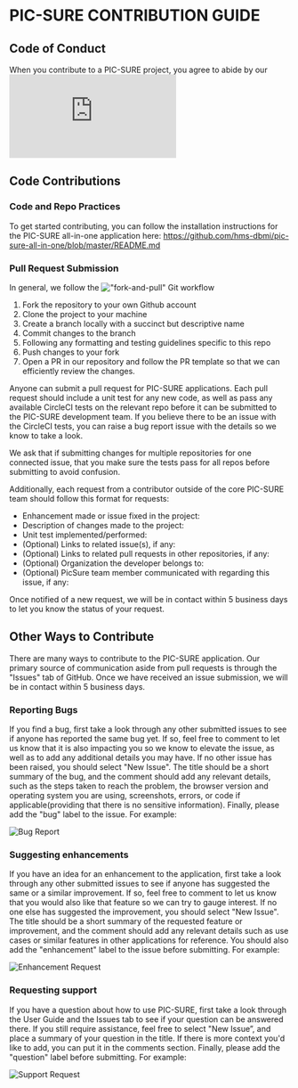 # PIC-SURE CONTRIBUTION GUIDE

## Code of Conduct

When you contribute to a PIC-SURE project, you agree to abide by our ![Code of Conduct](https://github.com/hms-dbmi/pic-sure-hpds/blob/master/CODE_OF_CONDUCT.md)

## Code Contributions 

### Code and Repo Practices

To get started contributing, you can follow the installation instructions for the PIC-SURE all-in-one application here:
https://github.com/hms-dbmi/pic-sure-all-in-one/blob/master/README.md 

### Pull Request Submission

In general, we follow the !["fork-and-pull" Git workflow](https://github.com/susam/gitpr)
1. Fork the repository to your own Github account
2. Clone the project to your machine
3. Create a branch locally with a succinct but descriptive name
4. Commit changes to the branch
5. Following any formatting and testing guidelines specific to this repo
6. Push changes to your fork
7. Open a PR in our repository and follow the PR template so that we can efficiently review the changes.

Anyone can submit a pull request for PIC-SURE applications. Each pull request should include a unit test for any new code, as well as pass any available CircleCI tests on the relevant repo before it can be submitted to the PIC-SURE development team. If you believe there to be an issue with the CircleCI tests, you can raise a bug report issue with the details so we know to take a look.

We ask that if submitting changes for multiple repositories for one connected issue, that you make sure the tests pass for all repos before submitting to avoid confusion.

Additionally, each request from a contributor outside of the core PIC-SURE team should follow this format for requests:


- Enhancement made or issue fixed in the project: 
- Description of changes made to the project: 
- Unit test implemented/performed: 
- (Optional) Links to related issue(s), if any:
- (Optional) Links to related pull requests in other repositories, if any: 
- (Optional) Organization the developer belongs to: 
- (Optional) PicSure team member communicated with regarding this issue, if any:  


Once notified of a new request, we will be in contact within 5 business days to let you know the status of your request.


## Other Ways to Contribute

There are many ways to contribute to the PIC-SURE application. Our primary source of communication aside from pull requests is through the "Issues" tab of GitHub. Once we have received an issue submission, we will be in contact within 5 business days. 

### Reporting Bugs

If you find a bug, first take a look through any other submitted issues to see if anyone has reported the same bug yet. If so, feel free to comment to let us know that it is also impacting you so we know to elevate the issue, as well as to add any additional details you may have. 
If no other issue has been raised, you should select "New Issue". The title should be a short summary of the bug, and the comment should add any relevant details, such as the steps taken to reach the problem, the browser version and operating system you are using, screenshots, errors, or code if applicable(providing that there is no sensitive information). Finally, please add the "bug" label to the issue. For example: 

![Bug Report](https://user-images.githubusercontent.com/22797913/217878475-8fe097e4-0b43-4667-b7c5-240ec23e6e91.png)


### Suggesting enhancements

If you have an idea for an enhancement to the application, first take a look through any other submitted issues to see if anyone has suggested the same or a similar improvement. If so, feel free to comment to let us know that you would also like that feature so we can try to gauge interest.
If no one else has suggested the improvement, you should select "New Issue". The title should be a short summary of the requested feature or improvement, and the comment should add any relevant details such as use cases or similar features in other applications for reference. You should also add the "enhancement" label to the issue before submitting.
For example:


![Enhancement Request](https://user-images.githubusercontent.com/22797913/217880212-d7483fb9-34d6-492b-bd42-cdee9d8c39cd.png)


### Requesting support

If you have a question about how to use PIC-SURE, first take a look through the User Guide and the Issues tab to see if your question can be answered there. If you still require assistance, feel free to select "New Issue”, and place a summary of your question in the title. If there is more context you'd like to add, you can put it in the comments section. Finally, please add the "question" label before submitting.
For example:

![Support Request](https://user-images.githubusercontent.com/22797913/217880722-e7095107-1514-4202-8fe5-36e8179bca1b.png)

